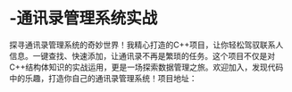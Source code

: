 # -通讯录管理系统实战
探寻通讯录管理系统的奇妙世界！我精心打造的C++项目，让你轻松驾驭联系人信息。一键查找、快速添加，让通讯录不再是繁琐的任务。这个项目不仅是对C++结构体知识的实战运用，更是一场探索数据管理之旅。欢迎加入，发现代码中的乐趣，打造你自己的通讯录管理系统！项目地址：
